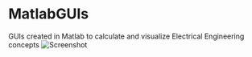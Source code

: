 # MatlabGUIs
GUIs created in Matlab to calculate and visualize Electrical Engineering concepts
![Screenshot](/images/screenCapQuarterWaveGUI.PNG)
